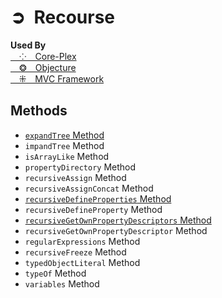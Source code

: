 # ➲&ensp;Recourse
**Used By**  
[&emsp;⁘&emsp;Core-Plex](https://npmjs.org/core-plex)  
[&emsp;❂&emsp;Objecture](https://npmjs.org/objecture)  
[&emsp;⁜&emsp;MVC Framework](https://npmjs.org/mvc-framework)  

## Methods
 - [`expandTree` Method](./document/methods/expand-tree.md)
 - `impandTree` Method
 - `isArrayLike` Method
 - `propertyDirectory` Method
 - `recursiveAssign` Method
 - `recursiveAssignConcat` Method
 - [`recursiveDefineProperties` Method](./document/methods/recursive-define-properties.md)
 - `recursiveDefineProperty` Method
 - [`recursiveGetOwnPropertyDescriptors` Method](./document/methods/recursive-get-own-property-descriptors.md)
 - `recursiveGetOwnPropertyDescriptor` Method
 - `regularExpressions` Method
 - `recursiveFreeze` Method
 - `typedObjectLiteral` Method
 - `typeOf` Method
 - `variables` Method